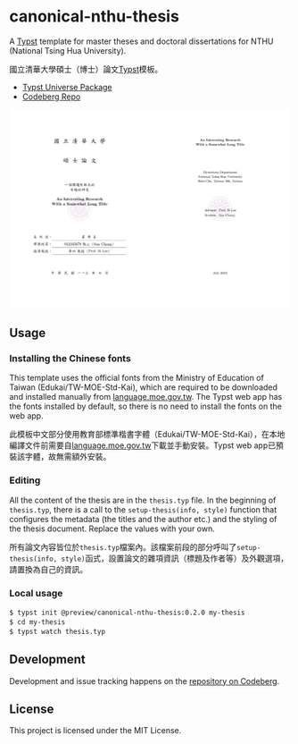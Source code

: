 # canonical-nthu-thesis

A [Typst](https://typst.app/docs/) template for master theses and doctoral dissertations for NTHU (National Tsing Hua University).

國立清華大學碩士（博士）論文[Typst](https://typst.app/docs/)模板。

- [Typst Universe Package](https://typst.app/universe/package/canonical-nthu-thesis)
- [Codeberg Repo](https://codeberg.org/kotatsuyaki/canonical-nthu-thesis)

![](./covers.png)


## Usage

### Installing the Chinese fonts

This template uses the official fonts from the Ministry of Education of Taiwan (Edukai/TW-MOE-Std-Kai), which are required to be downloaded and installed manually from [language.moe.gov.tw](https://language.moe.gov.tw/001/Upload/Files/site_content/M0001/edukai-5.0.zip).  The Typst web app has the fonts installed by default, so there is no need to install the fonts on the web app.

此模板中文部分使用教育部標準楷書字體（Edukai/TW-MOE-Std-Kai），在本地編譯文件前需要自[language.moe.gov.tw](https://language.moe.gov.tw/001/Upload/Files/site_content/M0001/edukai-5.0.zip)下載並手動安裝。Typst web app已預裝該字體，故無需額外安裝。


### Editing

All the content of the thesis are in the `thesis.typ` file.
In the beginning of `thesis.typ`, there is a call to the `setup-thesis(info, style)` function that configures the metadata (the titles and the author etc.) and the styling of the thesis document.
Replace the values with your own.

所有論文內容皆位於`thesis.typ`檔案內。該檔案前段的部分呼叫了`setup-thesis(info, style)`函式，設置論文的雜項資訊（標題及作者等）及外觀選項，請置換為自己的資訊。


### Local usage

```sh
$ typst init @preview/canonical-nthu-thesis:0.2.0 my-thesis
$ cd my-thesis
$ typst watch thesis.typ
```


## Development

Development and issue tracking happens on the [repository on Codeberg](https://codeberg.org/kotatsuyaki/canonical-nthu-thesis).


## License

This project is licensed under the MIT License.
